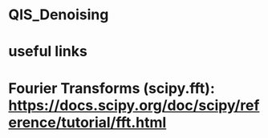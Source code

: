 # QIS_Denoising

# useful links
# Fourier Transforms (scipy.fft): https://docs.scipy.org/doc/scipy/reference/tutorial/fft.html
